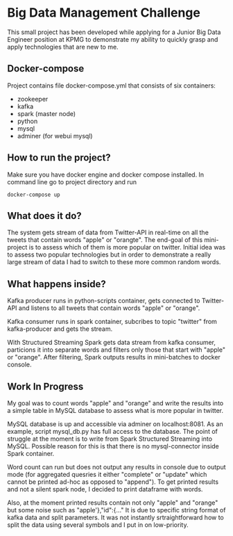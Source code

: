 # Big Data Management Challenge

This small project has been developed while applying for a Junior Big Data Engineer position at KPMG to demonstrate my ability to quickly grasp and apply technologies that are new to me.

## Docker-compose

Project contains file docker-compose.yml that consists of six containers:
- zookeeper
- kafka
- spark (master node)
- python
- mysql
- adminer (for webui mysql)


## How to run the project?

Make sure you have docker engine and docker compose installed. In command line go to project directory and run

```
docker-compose up
```

## What does it do?

The system gets stream of data from Twitter-API in real-time on all the tweets that contain words "apple" or "orangte". The end-goal of this mini-project is to assess which of them is more popular on twitter. Initial idea was to assess two popular technologies but in order to demonstrate a really large stream of data I had to switch to these more common random words.

## What happens inside?

Kafka producer runs in python-scripts container, gets connected to Twitter-API and listens to all tweets that contain words "apple" or "orange".

Kafka consumer runs in spark container, subcribes to topic "twitter" from kafka-producer and gets the stream.

With Structured Streaming Spark gets data stream from kafka consumer, particions it into separate words and filters only those that start with "apple" or "orange". After filtering, Spark outputs results in mini-batches to docker console.

## Work In Progress

My goal was to count words "apple" and "orange" and write the results into a simple table in MySQL database to assess what is more popular in twitter.

MySQL database is up and accessible via adminer on localhost:8081. As an example, script mysql_db.py has full access to the database. The point of struggle at the moment is to write from Spark Structured Streaming into MySQL. Possible reason for this is that there is no mysql-connector inside Spark container.

Word count can run but does not output any results in console due to output mode (for aggregated quesries it either "complete" or "update" which cannot be printed ad-hoc as opposed to "append"). To get printed results and not a silent spark node, I decided to print dataframe with words.

Also, at the moment printed results contain not only "apple" and "orange" but some noise such as "apple'},"id":{..." It is due to specific string format of kafka data and split parameters. It was not instantly srtraightforward how to split the data using several symbols and I put in on low-priority.

